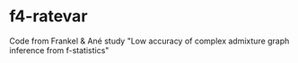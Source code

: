 # f4-ratevar
Code from Frankel &amp; Ané study "Low accuracy of complex admixture graph inference from f-statistics"
